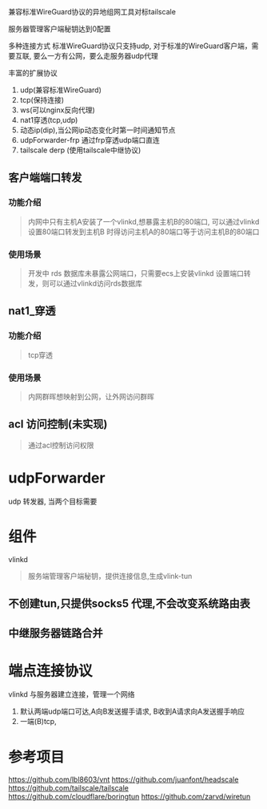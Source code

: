 兼容标准WireGuard协议的异地组网工具对标tailscale

服务器管理客户端秘钥达到0配置

多种连接方式
标准WireGuard协议只支持udp, 对于标准的WireGuard客户端，需要互联, 要么一方有公网，要么走服务器udp代理

丰富的扩展协议

1. udp(兼容标准WireGuard)
2. tcp(保持连接)
3. ws(可以nginx反向代理)
4. nat1穿透(tcp,udp)
5. 动态ip(dip),当公网ip动态变化时第一时间通知节点
6. udpForwarder-frp 通过frp穿透udp端口直连
7. tailscale derp (使用tailscale中继协议)

## 客户端端口转发

### 功能介绍

> 内网中只有主机A安装了一个vlinkd,想暴露主机B的80端口, 可以通过vlinkd 设置80端口转发到主机B 时得访问主机A的80端口等于访问主机B的80端口

### 使用场景

> 开发中 rds 数据库未暴露公网端口，只需要ecs上安装vlinkd 设置端口转发，则可以通过vlinkd访问rds数据库

## nat1_穿透

### 功能介绍

> tcp穿透

### 使用场景

> 内网群晖想映射到公网，让外网访问群晖

## acl 访问控制(未实现)

> 通过acl控制访问权限


udpForwarder
============
udp 转发器, 当两个目标需要

# 组件

vlinkd
> 服务端管理客户端秘钥，提供连接信息,生成vlink-tun
>

## 不创建tun,只提供socks5 代理,不会改变系统路由表

## 中继服务器链路合并

# 端点连接协议

vlinkd
与服务器建立连接，管理一个网络

1. 默认两端udp端口可达,A向B发送握手请求, B收到A请求向A发送握手响应
2. 一端(B)tcp,

参考项目
=======
https://github.com/lbl8603/vnt
https://github.com/juanfont/headscale
https://github.com/tailscale/tailscale
https://github.com/cloudflare/boringtun
https://github.com/zarvd/wiretun
